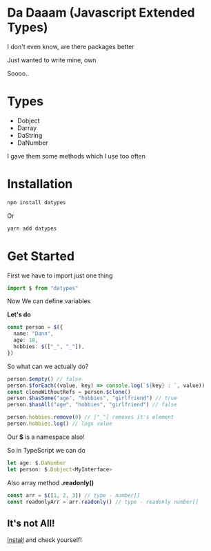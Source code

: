 # Da Daaam (Javascript Extended Types)

I don't even know, are there packages better

Just wanted to write mine, own

Soooo..

# Types

- Dobject
- Darray
- DaString
- DaNumber

I gave them some methods which I use too often

# Installation

```sh
npm install datypes
```

Or

```sh
yarn add datypes
```

# Get Started

First we have to import just one thing

```ts
import $ from "datypes"
```

Now We can define variables

**Let's do**

```ts
const person = $({
  name: "Dann",
  age: 18,
  hobbies: $(["_", "_"]),
})
```

So what can we actually do?

```ts
person.$empty() // false
person.$forEach((value, key) => console.log(`${key} : `, value))
const cloneWithoutRefs = person.$clone()
person.$hasSome("age", "hobbies", "girlfriend") // true
person.$hasAll("age", "hobbies", "girlfriend") // false

person.hobbies.remove(0) // ["_"] removes it's element
person.hobbies.log() // logs value
```

Our **$** is a namespace also!

So in TypeScript we can do

```ts
let age: $.DaNumber
let person: $.Dobject<MyInterface>
```

Also array method **.readonly()**

```ts
const arr = $([1, 2, 3]) // type - number[]
const readonlyArr = arr.readonly() // type - readonly number[]
```

## It's not All!

[Install](#installation) and check yourself!
